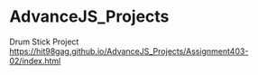 # AdvanceJS_Projects

Drum Stick Project 
https://hit98gag.github.io/AdvanceJS_Projects/Assignment403-02/index.html
